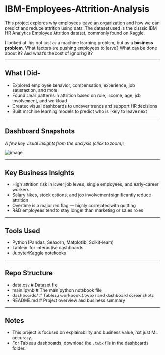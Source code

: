 # IBM-Employees-Attrition-Analysis

This project explores why employees leave an organization and how we can predict and reduce attrition using data. The dataset used is the classic IBM HR Analytics Employee Attrition dataset, commonly found on Kaggle.

I looked at this not just as a machine learning problem, but as a **business problem**. What factors are pushing employees to leave? What can be done about it? And what’s the cost of ignoring it?

---

## What I Did-

- Explored employee behavior, compensation, experience, job satisfaction, and more
- Found clear patterns in attrition based on role, income, age, job involvement, and workload
- Created visual dashboards to uncover trends and support HR decisions
- Built machine learning models to predict who is likely to leave next

---

## Dashboard Snapshots

_A few key visual insights from the analysis (click to zoom):_

<!-- Paste dashboard images below -->
![image](https://github.com/user-attachments/assets/dbf8bf98-10ef-404b-aa4d-93c290c51194)


---

## Key Business Insights

- High attrition risk in lower job levels, single employees, and early-career workers
- Salary hikes, stock options, and job involvement significantly reduce attrition
- Overtime is a major red flag — highly correlated with quitting
- R&D employees tend to stay longer than marketing or sales roles

---

## Tools Used

- Python (Pandas, Seaborn, Matplotlib, Scikit-learn)
- Tableau for interactive dashboards
- Jupyter/Kaggle notebooks

---

## Repo Structure

- data.csv             # Dataset file
- main.ipynb           # The main python notebook file
- dashboards/          # Tableau workbook (.twbx) and dashboard screenshots
- README.md            # Project overview and business summary

--- 

## Notes

- This project is focused on explainability and business value, not just ML accuracy.
- For Tableau dashboards, download the `.twbx` file in the dashboards folder.
